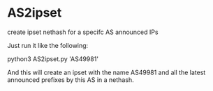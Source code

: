 # AS2ipset
create ipset nethash for a specifc AS announced IPs

Just run it like the following:

python3 AS2ipset.py 'AS49981'

And this will create an ipset with the name AS49981 and all the latest announced prefixes by this AS in a nethash.
